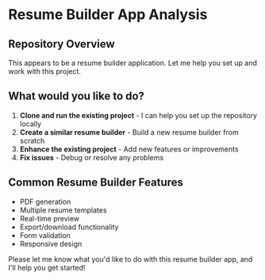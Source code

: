 # Resume Builder App Analysis

## Repository Overview
This appears to be a resume builder application. Let me help you set up and work with this project.

## What would you like to do?

1. **Clone and run the existing project** - I can help you set up the repository locally
2. **Create a similar resume builder** - Build a new resume builder from scratch
3. **Enhance the existing project** - Add new features or improvements
4. **Fix issues** - Debug or resolve any problems

## Common Resume Builder Features
- PDF generation
- Multiple resume templates
- Real-time preview
- Export/download functionality
- Form validation
- Responsive design

Please let me know what you'd like to do with this resume builder app, and I'll help you get started!
